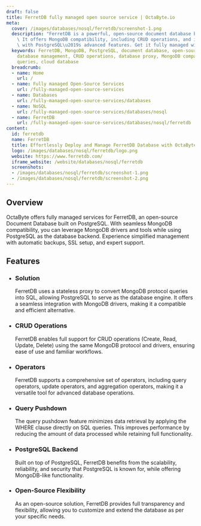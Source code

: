 ```yaml
---
draft: false
title: FerretDB fully managed open source service | OctaByte.io
meta:
  cover: /images/databases/nosql/ferretdb/screenshot-1.png
  description: "FerretDB is a powerful, open-source document database built on PostgreSQL.\
    \ It offers MongoDB compatibility, including CRUD operations, and integrates smoothly\
    \ with PostgreSQL\u2019s advanced features. Get it fully managed with OctaByte."
  keywords: FerretDB, MongoDB, PostgreSQL, document database, open-source database,
    database management, CRUD operations, database proxy, MongoDB compatibility, SQL
    queries, cloud database
  breadcrumb:
  - name: Home
    url: /
  - name: Fully managed Open-Source Services
    url: /fully-managed-open-source-services
  - name: Databases
    url: /fully-managed-open-source-services/databases
  - name: NoSQL
    url: /fully-managed-open-source-services/databases/nosql
  - name: FerretDB
    url: /fully-managed-open-source-services/databases/nosql/ferretdb
content:
  id: ferretdb
  name: FerretDB
  title: Effortlessly Deploy and Manage FerretDB Database with OctaByte
  logo: /images/databases/nosql/ferretdb/logo.png
  website: https://www.ferretdb.com/
  iframe_website: /website/databases/nosql/ferretdb
  screenshots:
  - /images/databases/nosql/ferretdb/screenshot-1.png
  - /images/databases/nosql/ferretdb/screenshot-2.png
---
```


## Overview

OctaByte offers fully managed services for FerretDB, an open-source Document Database built on PostgreSQL. With seamless MongoDB compatibility, you can leverage MongoDB drivers and tools while using PostgreSQL as the database backend. Experience simplified management with automatic backups, SSL setup, and expert support.

## Features

- ### Solution

  FerretDB uses a stateless proxy to convert MongoDB protocol queries into SQL, allowing PostgreSQL to serve as the database engine. It offers a seamless integration with MongoDB drivers, making it a compatible and efficient alternative.

- ### CRUD Operations

  FerretDB enables full support for CRUD operations (Create, Read, Update, Delete) using the same MongoDB protocol and drivers, ensuring ease of use and familiar workflows.

- ### Operators

  FerretDB supports a comprehensive set of operators, including query operators, update operators, and aggregation operators, making it a versatile tool for advanced database operations.

- ### Query Pushdown

  The query pushdown feature minimizes data retrieval by applying the WHERE clause directly on SQL queries. This improves performance by reducing the amount of data processed while retaining full functionality.

- ### PostgreSQL Backend

  Built on top of PostgreSQL, FerretDB benefits from the scalability, reliability, and security that PostgreSQL is known for, while offering MongoDB-like functionality.

- ### Open-Source Flexibility

  As an open-source solution, FerretDB provides full transparency and flexibility, allowing you to customize and extend the database as per your specific needs.